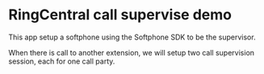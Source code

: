 # RingCentral call supervise demo

This app setup a softphone using the Softphone SDK to be the supervisor.

When there is call to another extension, we will setup two call supervision
session, each for one call party.
